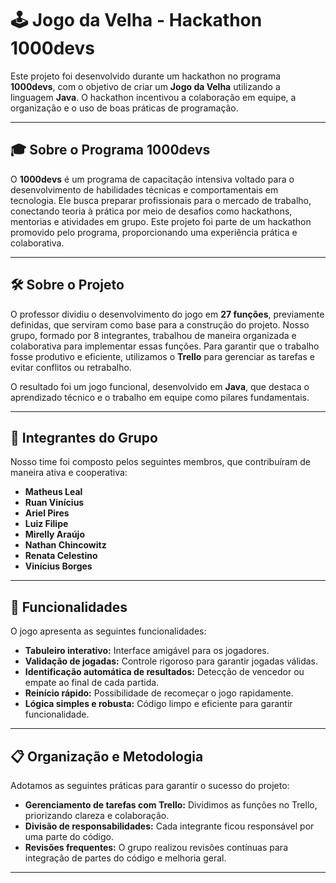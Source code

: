 # 🕹️ Jogo da Velha - Hackathon 1000devs  

Este projeto foi desenvolvido durante um hackathon no programa **1000devs**, com o objetivo de criar um **Jogo da Velha** utilizando a linguagem **Java**. O hackathon incentivou a colaboração em equipe, a organização e o uso de boas práticas de programação.  

---

## 🎓 Sobre o Programa 1000devs  

O **1000devs** é um programa de capacitação intensiva voltado para o desenvolvimento de habilidades técnicas e comportamentais em tecnologia. Ele busca preparar profissionais para o mercado de trabalho, conectando teoria à prática por meio de desafios como hackathons, mentorias e atividades em grupo. Este projeto foi parte de um hackathon promovido pelo programa, proporcionando uma experiência prática e colaborativa.  

---

## 🛠️ Sobre o Projeto  

O professor dividiu o desenvolvimento do jogo em **27 funções**, previamente definidas, que serviram como base para a construção do projeto. Nosso grupo, formado por 8 integrantes, trabalhou de maneira organizada e colaborativa para implementar essas funções. Para garantir que o trabalho fosse produtivo e eficiente, utilizamos o **Trello** para gerenciar as tarefas e evitar conflitos ou retrabalho.

O resultado foi um jogo funcional, desenvolvido em **Java**, que destaca o aprendizado técnico e o trabalho em equipe como pilares fundamentais.

---

## 👥 Integrantes do Grupo  

Nosso time foi composto pelos seguintes membros, que contribuíram de maneira ativa e cooperativa:  

- **Matheus Leal**  
- **Ruan Vinícius**  
- **Ariel Pires**  
- **Luiz Filipe**  
- **Mirelly Araújo**  
- **Nathan Chincowitz**  
- **Renata Celestino**  
- **Vinícius Borges**  

---

## 🚀 Funcionalidades  

O jogo apresenta as seguintes funcionalidades:  

- **Tabuleiro interativo:** Interface amigável para os jogadores.  
- **Validação de jogadas:** Controle rigoroso para garantir jogadas válidas.  
- **Identificação automática de resultados:** Detecção de vencedor ou empate ao final de cada partida.  
- **Reinício rápido:** Possibilidade de recomeçar o jogo rapidamente.  
- **Lógica simples e robusta:** Código limpo e eficiente para garantir funcionalidade.  

---

## 📋 Organização e Metodologia  

Adotamos as seguintes práticas para garantir o sucesso do projeto:  

- **Gerenciamento de tarefas com Trello:** Dividimos as funções no Trello, priorizando clareza e colaboração.  
- **Divisão de responsabilidades:** Cada integrante ficou responsável por uma parte do código.  
- **Revisões frequentes:** O grupo realizou revisões contínuas para integração de partes do código e melhoria geral.  

---


